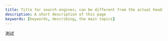 ```yaml
---
title: Title for search engines; can be different from the actual heading
description: A short description of this page
keywords: [keywords, describing, the main topics]
---
```

測試